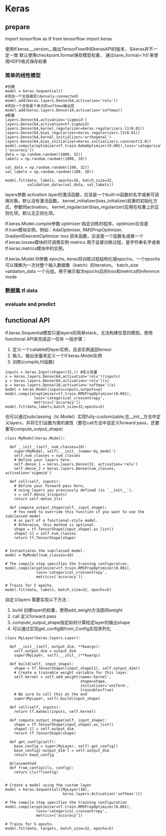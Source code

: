 # Keras 

## prepare

import tensorflow as tf
from tensorflow import keras

使用tf.keras.__version__输出TensorFlow中的kerasAPI的版本，与keras并不一定一致
默认使用checkpoint.format保存模型权重， 通过save_format='h5'来使用HDF5格式保存权重

### 简单的线性模型

```
#创建
model = keras.Sequential()
#添加一个全连接层(densely-connected)
model.add(keras.layers.Dense(64,activation='relu'))
#添加一个含有是个单元的softmax输出层
model.add(keras.layers.Dense(10,activation='softmax))
#配置
layers.Dense(64,activation='sigmoid')
layers.Dense(64,activation=tf.sigmoid)
layers.Dense(64,kernel_regularizer=keras.regularizars.l1(0.01))
layers.Dense(64,bias_regularizer=keras.regularizars.l2(0.01))
layers.Dense(64,kernel_initializer='orthogonal')
layers.Dense(64,bias_initializer=keras.initializers.constant(2.0))
model.compile(optimizer=tf.train.AdamOptimizer(0.001),loss='categorical_crossentropy',metrics=['accuracy'])
data = np.random.random((1000, 32))
labels = np.random.random((1000, 10))

val_data = np.random.random((100, 32))
val_labels = np.random.random((100, 10))

model.fit(data, labels, epochs=10, batch_size=32,
          validation_data=(val_data, val_labels))
```
layers参数
activation layer的激活函数，应该是一个built-in函数的名字或者可调用对象。默认没有激活函数。
kernel_initializer(bias_initializer)权重的初始化方式，参数同activation。
kernel_regularizer(bias_regularizer)应用在权重上的正则化项。默认无正则化项。

tf.keras.Model.compile参数
optimizer:指定训练的程序，optimizer应该是tf.train模块实例，例如：AdaOptimizer, RMSPropOptimizer, GradientDescentOptimizer
loss 损失函数，应该是一个函数名或者一个tf.keras.losses模块的可调用实例
metrics 用于监督训练过程，是字符串名字或者tf.keras.metrics模块中的实例。

tf.keras.Model.fit参数
epochs, keras将训练过程结构化城epochs，一个epochs可以理解为一次对整个输入数据集（batch）的iteration。
batch_size
validation_data 一个元组，用于展示每次epochs后的loss和metrics的inference mode

### 数据集 tf.data
### evaluate and predict

## functional API
tf.keras.Sequential模型只是layers的简单stack，无法构建任意的模型。使用functional API来完成这一任务
一般步骤：
1. 定义一个callable的layer实例，且该实例返回tensor
2. 输入、输出张量来定义一个tf.keras.Model实例
3. 训练(compile,fit函数)
```
inputs = keras.Input(shape=(32,)) #定义张量
x = keras.layers.Dense(64,activation='relu')(inputs)
y = keras.layers.Dense(64,activation='relu')(x)
p = keras.layers.Dense(10,activation='softmax')(x)
model = keras.Model(inputs=inputs,outputs=p)
model.compile(optimizer=tf.train.RMSPropOptimizer(0.001),
             loss='categorical_crossentropy',
             metrics=['accuracy'])
model.fit(data,labels,batch_size=32,epochs=5)
```
也可以通过subclassing（tc.Model）实现fully-customizable,在__init__方法中定义layers，并将它们设置为类的属性（要在call方法中自定义forward pass，还要重写compute_output_shape）
```
class MyModel(keras.Model):

  def __init__(self, num_classes=10):
    super(MyModel, self).__init__(name='my_model')
    self.num_classes = num_classes
    # Define your layers here.
    self.dense_1 = keras.layers.Dense(32, activation='relu')
    self.dense_2 = keras.layers.Dense(num_classes, activation='sigmoid')

  def call(self, inputs):
    # Define your forward pass here,
    # using layers you previously defined (in `__init__`).
    x = self.dense_1(inputs)
    return self.dense_2(x)

  def compute_output_shape(self, input_shape):
    # You need to override this function if you want to use the subclassed model
    # as part of a functional-style model.
    # Otherwise, this method is optional.
    shape = tf.TensorShape(input_shape).as_list()
    shape[-1] = self.num_classes
    return tf.TensorShape(shape)


# Instantiates the subclassed model.
model = MyModel(num_classes=10)

# The compile step specifies the training configuration.
model.compile(optimizer=tf.train.RMSPropOptimizer(0.001),
              loss='categorical_crossentropy',
              metrics=['accuracy'])

# Trains for 5 epochs.
model.fit(data, labels, batch_size=32, epochs=5)
```
自定义layers
需要实现以下方法：
1. build 创建layer的权重，使用add_weight方法田间weight
2. call 定义forward pass
3. compute_output_shape指定如何计算给定layer的输出shape
4. 可以通过实现get_config和from_Config实现序列化
```
class MyLayer(keras.layers.Layer):

  def __init__(self, output_dim, **kwargs):
    self.output_dim = output_dim
    super(MyLayer, self).__init__(**kwargs)

  def build(self, input_shape):
    shape = tf.TensorShape((input_shape[1], self.output_dim))
    # Create a trainable weight variable for this layer.
    self.kernel = self.add_weight(name='kernel',
                                  shape=shape,
                                  initializer='uniform',
                                  trainable=True)
    # Be sure to call this at the end
    super(MyLayer, self).build(input_shape)

  def call(self, inputs):
    return tf.matmul(inputs, self.kernel)

  def compute_output_shape(self, input_shape):
    shape = tf.TensorShape(input_shape).as_list()
    shape[-1] = self.output_dim
    return tf.TensorShape(shape)

  def get_config(self):
    base_config = super(MyLayer, self).get_config()
    base_config['output_dim'] = self.output_dim
    return base_config

  @classmethod
  def from_config(cls, config):
    return cls(**config)


# Create a model using the custom layer
model = keras.Sequential([MyLayer(10),
                          keras.layers.Activation('softmax')])

# The compile step specifies the training configuration
model.compile(optimizer=tf.train.RMSPropOptimizer(0.001),
              loss='categorical_crossentropy',
              metrics=['accuracy'])

# Trains for 5 epochs.
model.fit(data, targets, batch_size=32, epochs=5)
```
